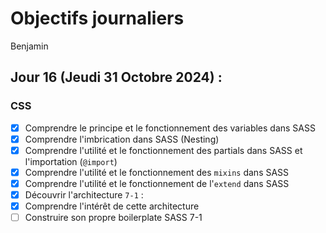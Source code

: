 # Objectifs journaliers

Benjamin

## Jour 16 (Jeudi 31 Octobre 2024) :

### CSS

- [x] Comprendre le principe et le fonctionnement des variables dans SASS
- [x] Comprendre l'imbrication dans SASS (Nesting)
- [x] Comprendre l'utilité et le fonctionnement des partials dans SASS et l'importation (`@import`)
- [x] Comprendre l'utilité et le fonctionnement des `mixins` dans SASS
- [x] Comprendre l'utilité et le fonctionnement de l'`extend` dans SASS
- [x] Découvrir l'architecture `7-1` :
- [x] Comprendre l'intérêt de cette architecture
- [ ] Construire son propre boilerplate SASS 7-1